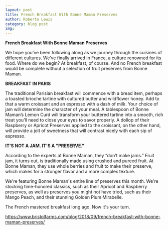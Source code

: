 ```yaml
---
layout: post
title: French Breakfast With Bonne Maman Preserves
author: Roberto Lewis
category: blog post
img: 
---
```


**French Breakfast With Bonne Maman Preserves**

We hope you’ve been following along as we journey through the cuisines of different cultures. We’ve finally arrived in France, a culture renowned for its food. Where do we begin? At breakfast, of course. And no French breakfast would be complete without a selection of fruit preserves from Bonne Maman.

**BREAKFAST IN PARIS**

The traditional Parisian breakfast will commence with a bread item, perhaps a toasted brioche tartine with cultured butter and wildflower honey. Add to that a warm croissant and an espresso with a dash of milk. Your choice of jam will determine the character of your meal. A tablespoon of Bonne Maman’s Lemon Curd will transform your buttered tartine into a smooth, rich treat you’ll need to close your eyes to savor properly. A dollop of their Raspberry or Apricot Preserves applied to the croissant, on the other hand, will provide a jolt of sweetness that will contrast nicely with each sip of espresso.

**IT'S NOT A JAM. IT'S A "PRESERVE."**

According to the experts at Bonne Maman, they “don’t make jams.” Fruit jam, it turns out, is traditionally made using crushed and pureed fruit. At Bonne Maman, they use whole berries and fruit to make their preserve, which makes for a stronger flavor and a more complex texture.

We're featuring Bonne Maman's entire line of preserves this month. We're stocking time-honored classics, such as their Apricot and Raspberry preserves, as well as preserves you might not have tried, such as their Mango Peach, and their stunning Golden Plum Mirabelle.

The French mastered breakfast long ago.  Now it's your turn.

https://www.bristolfarms.com/blog/2018/09/french-breakfast-with-bonne-maman-preserves/
